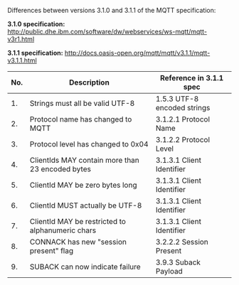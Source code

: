 Differences between versions 3.1.0 and 3.1.1 of the MQTT specification:

**3.1.0 specification:** http://public.dhe.ibm.com/software/dw/webservices/ws-mqtt/mqtt-v3r1.html

**3.1.1 specification:** http://docs.oasis-open.org/mqtt/mqtt/v3.1.1/mqtt-v3.1.1.html


| No. | Description                                       | Reference in 3.1.1 spec     |
|-----|---------------------------------------------------|-----------------------------|
| 1.  | Strings must all be valid UTF-8                   | 1.5.3 UTF-8 encoded strings |
| 2.  | Protocol name has changed to MQTT                 | 3.1.2.1 Protocol Name       |
| 3.  | Protocol level has changed to 0x04                | 3.1.2.2 Protocol Level      |
| 4.  | ClientIds MAY contain more than 23 encoded bytes  | 3.1.3.1 Client Identifier   |
| 5.  | ClientId MAY be zero bytes long                   | 3.1.3.1 Client Identifier   |
| 6.  | ClientId MUST actually be UTF-8                   | 3.1.3.1 Client Identifier   |
| 7.  | ClientId MAY be restricted to alphanumeric chars  | 3.1.3.1 Client Identifier   |
| 8.  | CONNACK has new "session present" flag            | 3.2.2.2 Session Present     |
| 9.  | SUBACK can now indicate failure                   | 3.9.3 Suback Payload        |
